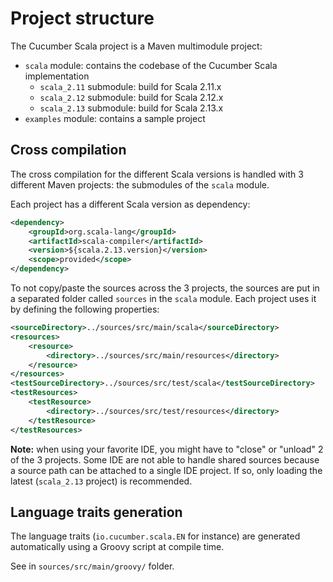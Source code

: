 # Project structure

The Cucumber Scala project is a Maven multimodule project:
- `scala` module: contains the codebase of the Cucumber Scala implementation
  - `scala_2.11` submodule: build for Scala 2.11.x
  - `scala_2.12` submodule: build for Scala 2.12.x
  - `scala_2.13` submodule: build for Scala 2.13.x
- `examples` module: contains a sample project 

## Cross compilation

The cross compilation for the different Scala versions is handled with 3 different Maven projects: the submodules of the `scala` module.

Each project has a different Scala version as dependency:
```xml
<dependency>
    <groupId>org.scala-lang</groupId>
    <artifactId>scala-compiler</artifactId>
    <version>${scala.2.13.version}</version>
    <scope>provided</scope>
</dependency>
```

To not copy/paste the sources across the 3 projects, the sources are put in a separated folder called `sources` in the `scala` module.
Each project uses it by defining the following properties:
```xml
<sourceDirectory>../sources/src/main/scala</sourceDirectory>
<resources>
    <resource>
        <directory>../sources/src/main/resources</directory>
    </resource>
</resources>
<testSourceDirectory>../sources/src/test/scala</testSourceDirectory>
<testResources>
    <testResource>
        <directory>../sources/src/test/resources</directory>
    </testResource>
</testResources>
```

**Note:** when using your favorite IDE, you might have to "close" or "unload" 2 of the 3 projects.
Some IDE are not able to handle shared sources because a source path can be attached to a single IDE project.
If so, only loading the latest (`scala_2.13` project) is recommended.

## Language traits generation

The language traits (`io.cucumber.scala.EN` for instance) are generated automatically using
a Groovy script at compile time.

See in `sources/src/main/groovy/` folder.
